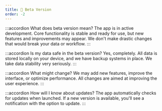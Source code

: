 ```yaml
---
title: 🚧 Beta Version
order: -2
---
```


:::accordion What does beta version mean?
The app is in active development. Core functionality is stable and ready for use, but new features and improvements may appear. We don't make drastic changes that would break your data or workflow.
:::

:::accordion Is my data safe in the beta version?
Yes, completely. All data is stored locally on your device, and we have backup systems in place. We take data stability very seriously.
:::

:::accordion What might change?
We may add new features, improve the interface, or optimize performance. All changes are aimed at improving the user experience.
:::

:::accordion How will I know about updates?
The app automatically checks for updates when launched. If a new version is available, you'll see a notification with the option to update.
:::
